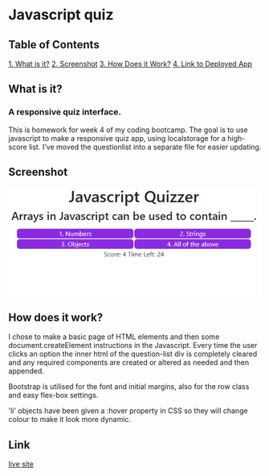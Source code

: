 # Javascript quiz
## Table of Contents
[1. What is it?](https://github.com/Andrew836-dev/quiz-game#what)
[2. Screenshot](https://github.com/Andrw836-dev/quiz-game#screenshot)
[3. How Does it Work?](https://github.com/Andrw836-dev/quiz-game#screenshot)
[4. Link to Deployed App](https://github.com/Andrw836-dev/quiz-game#link)
## What is it?
### A responsive quiz interface.
This is homework for week 4 of my coding bootcamp. The goal is to use javascript to make a responsive quiz app, using localstorage for a high-score list. I've moved the questionlist into a separate file for easier updating.
## Screenshot
![Image of one question, showing widescreen layout, timer and score](./img/quiz-preview.png "Final appearance")
## How does it work?
I chose to make a basic page of HTML elements and then some document.createElement instructions in the Javascript. Every time the user clicks an option the inner html of the question-list div is completely cleared and any required components are created or altered as needed and then appended.

Bootstrap is utilised for the font and initial margins, also for the row class and easy flex-box settings.

'li' objects have been given a :hover property in CSS so they will change colour to make it look more dynamic.
## Link
[live site](https://andrew836-dev.github.io/quiz-game/)
